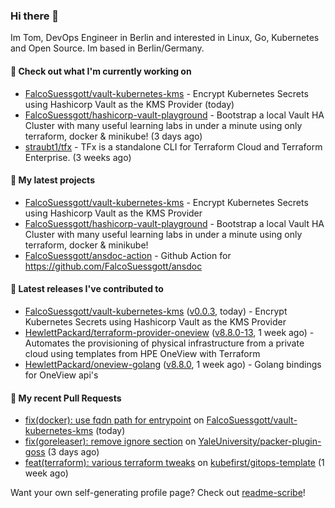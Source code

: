 ### Hi there 👋

Im Tom, DevOps Engineer in Berlin and interested in Linux, Go, Kubernetes and Open Source.
Im based in Berlin/Germany.

#### 👷 Check out what I'm currently working on

- [FalcoSuessgott/vault-kubernetes-kms](https://github.com/FalcoSuessgott/vault-kubernetes-kms) - Encrypt Kubernetes Secrets using Hashicorp Vault as the KMS Provider (today)
- [FalcoSuessgott/hashicorp-vault-playground](https://github.com/FalcoSuessgott/hashicorp-vault-playground) - Bootstrap a local Vault HA Cluster with many useful learning labs in under a minute using only terraform, docker &amp; minikube! (3 days ago)
- [straubt1/tfx](https://github.com/straubt1/tfx) - TFx is a standalone CLI for Terraform Cloud and Terraform Enterprise. (3 weeks ago)

#### 🌱 My latest projects

- [FalcoSuessgott/vault-kubernetes-kms](https://github.com/FalcoSuessgott/vault-kubernetes-kms) - Encrypt Kubernetes Secrets using Hashicorp Vault as the KMS Provider
- [FalcoSuessgott/hashicorp-vault-playground](https://github.com/FalcoSuessgott/hashicorp-vault-playground) - Bootstrap a local Vault HA Cluster with many useful learning labs in under a minute using only terraform, docker &amp; minikube!
- [FalcoSuessgott/ansdoc-action](https://github.com/FalcoSuessgott/ansdoc-action) - Github Action for https://github.com/FalcoSuessgott/ansdoc

#### 🔭 Latest releases I've contributed to

- [FalcoSuessgott/vault-kubernetes-kms](https://github.com/FalcoSuessgott/vault-kubernetes-kms) ([v0.0.3](https://github.com/FalcoSuessgott/vault-kubernetes-kms/releases/tag/v0.0.3), today) - Encrypt Kubernetes Secrets using Hashicorp Vault as the KMS Provider
- [HewlettPackard/terraform-provider-oneview](https://github.com/HewlettPackard/terraform-provider-oneview) ([v8.8.0-13](https://github.com/HewlettPackard/terraform-provider-oneview/releases/tag/v8.8.0-13), 1 week ago) - Automates the provisioning of physical infrastructure from a private cloud using templates from HPE OneView with Terraform
- [HewlettPackard/oneview-golang](https://github.com/HewlettPackard/oneview-golang) ([v8.8.0](https://github.com/HewlettPackard/oneview-golang/releases/tag/v8.8.0), 1 week ago) - Golang bindings for OneView api&#39;s

#### 🔨 My recent Pull Requests

- [fix(docker): use fqdn path for entrypoint](https://github.com/FalcoSuessgott/vault-kubernetes-kms/pull/27) on [FalcoSuessgott/vault-kubernetes-kms](https://github.com/FalcoSuessgott/vault-kubernetes-kms) (today)
- [fix(goreleaser): remove ignore section](https://github.com/YaleUniversity/packer-plugin-goss/pull/86) on [YaleUniversity/packer-plugin-goss](https://github.com/YaleUniversity/packer-plugin-goss) (3 days ago)
- [feat(terraform): various terraform tweaks](https://github.com/kubefirst/gitops-template/pull/712) on [kubefirst/gitops-template](https://github.com/kubefirst/gitops-template) (1 week ago)

Want your own self-generating profile page? Check out [readme-scribe](https://github.com/muesli/readme-scribe)!